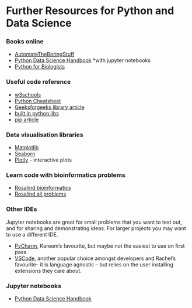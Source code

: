 # Further Resources for Python and Data Science

### Books online  
- [AutomateTheBoringStuff](https://automatetheboringstuff.com/2e/chapter1)  
- [Python Data Science Handbook](https://jakevdp.github.io/PythonDataScienceHandbook/) *with jupyter notebooks
- [Python for Biologists](https://pythonforbiologists.com/tutorial.html)

### Useful code reference
- [w3schools](https://www.w3schools.com/python)
- [Python Cheatsheet](https://www.pythoncheatsheet.org/)
- [Geeksforgeeks library article](https://www.geeksforgeeks.org/libraries-in-python)
- [built in python libs](https://docs.python.org/3/library/index.html)
- [pip article](https://www.datacamp.com/tutorial/pip-python-package-manager)

### Data visualisation libraries  
- [Matplotlib](https://matplotlib.org/)
- [Seaborn](https://seaborn.pydata.org/)
- [Plotly](https://plot.ly/python/) - interactive plots  

### Learn code with bioinformatics problems  
- [Rosalind bioinformatics](https://rosalind.info/problems/topics/bioinformatics-tools/)
- [Rosalind all problems](https://rosalind.info/problems/list-view/)

### Other IDEs
Jupyter notebooks are great for small problems that you want to test out, and for sharing and demonstrating ideas. 
For larger projects you may want to use a different IDE.
- [PyCharm](https://www.jetbrains.com/pycharm/), Kareem’s favourite, but maybe not the easiest to use on first pass.
- [VSCode](https://code.visualstudio.com/), another popular choice amongst developers and Rachel’s favourite– it is language agnostic – but relies on the user installing extensions they care about.

### Jupyter notebooks
- [Python Data Science Handbook](https://github.com/jakevdp/PythonDataScienceHandbook)